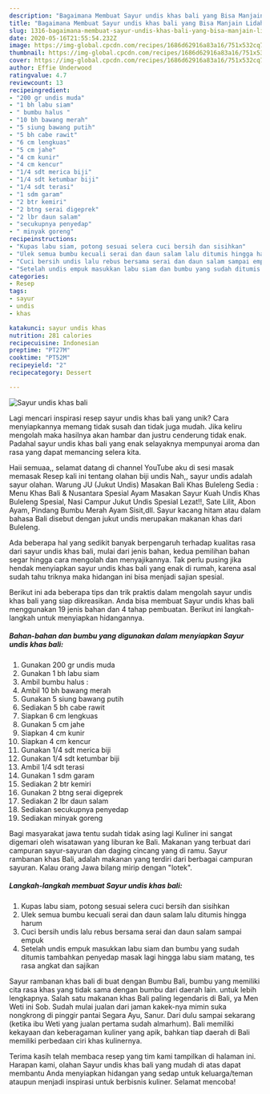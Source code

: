 ```yaml
---
description: "Bagaimana Membuat Sayur undis khas bali yang Bisa Manjain Lidah"
title: "Bagaimana Membuat Sayur undis khas bali yang Bisa Manjain Lidah"
slug: 1316-bagaimana-membuat-sayur-undis-khas-bali-yang-bisa-manjain-lidah
date: 2020-05-16T21:55:54.232Z
image: https://img-global.cpcdn.com/recipes/1686d62916a83a16/751x532cq70/sayur-undis-khas-bali-foto-resep-utama.jpg
thumbnail: https://img-global.cpcdn.com/recipes/1686d62916a83a16/751x532cq70/sayur-undis-khas-bali-foto-resep-utama.jpg
cover: https://img-global.cpcdn.com/recipes/1686d62916a83a16/751x532cq70/sayur-undis-khas-bali-foto-resep-utama.jpg
author: Effie Underwood
ratingvalue: 4.7
reviewcount: 13
recipeingredient:
- "200 gr undis muda"
- "1 bh labu siam"
- " bumbu halus "
- "10 bh bawang merah"
- "5 siung bawang putih"
- "5 bh cabe rawit"
- "6 cm lengkuas"
- "5 cm jahe"
- "4 cm kunir"
- "4 cm kencur"
- "1/4 sdt merica biji"
- "1/4 sdt ketumbar biji"
- "1/4 sdt terasi"
- "1 sdm garam"
- "2 btr kemiri"
- "2 btng serai digeprek"
- "2 lbr daun salam"
- "secukupnya penyedap"
- " minyak goreng"
recipeinstructions:
- "Kupas labu siam, potong sesuai selera cuci bersih dan sisihkan"
- "Ulek semua bumbu kecuali serai dan daun salam lalu ditumis hingga harum"
- "Cuci bersih undis lalu rebus bersama serai dan daun salam sampai empuk"
- "Setelah undis empuk masukkan labu siam dan bumbu yang sudah ditumis tambahkan penyedap masak lagi hingga labu siam matang, tes rasa angkat dan sajikan"
categories:
- Resep
tags:
- sayur
- undis
- khas

katakunci: sayur undis khas 
nutrition: 281 calories
recipecuisine: Indonesian
preptime: "PT27M"
cooktime: "PT52M"
recipeyield: "2"
recipecategory: Dessert

---
```



![Sayur undis khas bali](https://img-global.cpcdn.com/recipes/1686d62916a83a16/751x532cq70/sayur-undis-khas-bali-foto-resep-utama.jpg)

Lagi mencari inspirasi resep sayur undis khas bali yang unik? Cara menyiapkannya memang tidak susah dan tidak juga mudah. Jika keliru mengolah maka hasilnya akan hambar dan justru cenderung tidak enak. Padahal sayur undis khas bali yang enak selayaknya mempunyai aroma dan rasa yang dapat memancing selera kita.

Haii semuaa,, selamat datang di channel YouTube aku di sesi masak memasak Resep kali ini tentang olahan biji undis Nah,, sayur undis adalah sayur olahan. Warung JU (Jukut Undis) Masakan Bali Khas Buleleng Sedia : Menu Khas Bali &amp; Nusantara Spesial Ayam Masakan Sayur Kuah Undis Khas Buleleng Spesial, Nasi Campur Jukut Undis Spesial Lezat!!, Sate Lilit, Abon Ayam, Pindang Bumbu Merah Ayam Sisit,dll. Sayur kacang hitam atau dalam bahasa Bali disebut dengan jukut undis merupakan makanan khas dari Buleleng.

Ada beberapa hal yang sedikit banyak berpengaruh terhadap kualitas rasa dari sayur undis khas bali, mulai dari jenis bahan, kedua pemilihan bahan segar hingga cara mengolah dan menyajikannya. Tak perlu pusing jika hendak menyiapkan sayur undis khas bali yang enak di rumah, karena asal sudah tahu triknya maka hidangan ini bisa menjadi sajian spesial.


Berikut ini ada beberapa tips dan trik praktis dalam mengolah sayur undis khas bali yang siap dikreasikan. Anda bisa membuat Sayur undis khas bali menggunakan 19 jenis bahan dan 4 tahap pembuatan. Berikut ini langkah-langkah untuk menyiapkan hidangannya.

<!--inarticleads1-->

##### Bahan-bahan dan bumbu yang digunakan dalam menyiapkan Sayur undis khas bali:

1. Gunakan 200 gr undis muda
1. Gunakan 1 bh labu siam
1. Ambil  bumbu halus :
1. Ambil 10 bh bawang merah
1. Gunakan 5 siung bawang putih
1. Sediakan 5 bh cabe rawit
1. Siapkan 6 cm lengkuas
1. Gunakan 5 cm jahe
1. Siapkan 4 cm kunir
1. Siapkan 4 cm kencur
1. Gunakan 1/4 sdt merica biji
1. Gunakan 1/4 sdt ketumbar biji
1. Ambil 1/4 sdt terasi
1. Gunakan 1 sdm garam
1. Sediakan 2 btr kemiri
1. Gunakan 2 btng serai digeprek
1. Sediakan 2 lbr daun salam
1. Sediakan secukupnya penyedap
1. Sediakan  minyak goreng


Bagi masyarakat jawa tentu sudah tidak asing lagi Kuliner ini sangat digemari oleh wisatawan yang liburan ke Bali. Makanan yang terbuat dari campuran sayur-sayuran dan daging cincang yang di ramu. Sayur rambanan khas Bali, adalah makanan yang terdiri dari berbagai campuran sayuran. Kalau orang Jawa bilang mirip dengan &#34;lotek&#34;. 

<!--inarticleads2-->

##### Langkah-langkah membuat Sayur undis khas bali:

1. Kupas labu siam, potong sesuai selera cuci bersih dan sisihkan
1. Ulek semua bumbu kecuali serai dan daun salam lalu ditumis hingga harum
1. Cuci bersih undis lalu rebus bersama serai dan daun salam sampai empuk
1. Setelah undis empuk masukkan labu siam dan bumbu yang sudah ditumis tambahkan penyedap masak lagi hingga labu siam matang, tes rasa angkat dan sajikan


Sayur rambanan khas bali di buat dengan Bumbu Bali, bumbu yang memiliki cita rasa khas yang tidak sama dengan bumbu dari daerah lain. untuk lebih lengkapnya. Salah satu makanan khas Bali paling legendaris di Bali, ya Men Weti ini Sob. Sudah mulai jualan dari jaman kakek-nya mimin suka nongkrong di pinggir pantai Segara Ayu, Sanur. Dari dulu sampai sekarang (ketika ibu Weti yang jualan pertama sudah almarhum). Bali memiliki kekayaan dan keberagaman kuliner yang apik, bahkan tiap daerah di Bali memiliki perbedaan ciri khas kulinernya. 

Terima kasih telah membaca resep yang tim kami tampilkan di halaman ini. Harapan kami, olahan Sayur undis khas bali yang mudah di atas dapat membantu Anda menyiapkan hidangan yang sedap untuk keluarga/teman ataupun menjadi inspirasi untuk berbisnis kuliner. Selamat mencoba!
